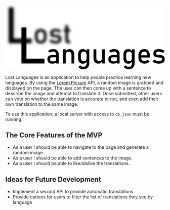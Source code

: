 ![Lost Languages](./lost-languages.png "Lost Languages")

Lost Languages is an application to help people practice learning new languages. By using the [Lorem Picsum](https://picsum.photos) API, a random image is grabbed and displayed on the page. The user can then come up with a sentence to describe the image and attempt to translate it. Once submitted, other users can vote on whether the translation is accurate or not, and even add their own translation to the same image.

To use this application, a local server with access to `db.json` must be running.

## The Core Features of the MVP

- As a user I should be able to navigate to the page and generate a random image.   
- As a user I should be able to add sentences to the image.   
- As a user I should be able to like/dislike the translations.

## Ideas for Future Development

- Implement a second API to provide automatic translations
- Provide options for users to filter the list of translations they see by language